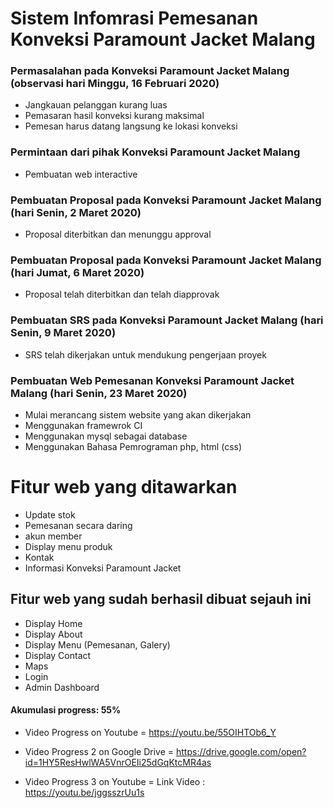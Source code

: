 # Sistem Infomrasi Pemesanan Konveksi Paramount Jacket Malang <br>


### Permasalahan pada Konveksi Paramount Jacket Malang (observasi hari Minggu, 16 Februari 2020)
- Jangkauan pelanggan kurang luas
- Pemasaran hasil konveksi kurang maksimal
- Pemesan harus datang langsung ke lokasi konveksi

### Permintaan dari pihak Konveksi Paramount Jacket Malang
- Pembuatan web interactive

### Pembuatan Proposal pada Konveksi Paramount Jacket Malang (hari Senin, 2 Maret 2020)
- Proposal diterbitkan dan menunggu approval

### Pembuatan Proposal pada Konveksi Paramount Jacket Malang (hari Jumat, 6 Maret 2020)
- Proposal telah diterbitkan dan telah diapprovak

### Pembuatan SRS pada Konveksi Paramount Jacket Malang (hari Senin, 9 Maret 2020)
- SRS telah dikerjakan untuk mendukung pengerjaan proyek

### Pembuatan Web Pemesanan Konveksi Paramount Jacket Malang (hari Senin, 23 Maret 2020)
- Mulai merancang sistem website yang akan dikerjakan
- Menggunakan framewrok CI
- Menggunakan mysql sebagai database
- Menggunakan Bahasa Pemrograman php, html (css)

# Fitur web yang  ditawarkan
- Update stok
- Pemesanan secara daring
- akun member
- Display menu produk
- Kontak
- Informasi Konveksi Paramount Jacket

## Fitur web yang sudah berhasil dibuat sejauh ini
- Display Home
- Display About
- Display Menu (Pemesanan, Galery)
- Display Contact
- Maps
- Login
- Admin Dashboard

#### Akumulasi progress: 55%


- Video Progress on Youtube = https://youtu.be/55OIHTOb6_Y

- Video Progress 2 on Google Drive = https://drive.google.com/open?id=1HY5ResHwlWA5VnrOEIi25dGqKtcMR4as

- Video Progress 3 on Youtube = Link Video : https://youtu.be/jggsszrUu1s
